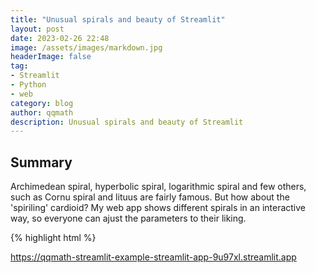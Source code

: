 ```yaml
---
title: "Unusual spirals and beauty of Streamlit"
layout: post
date: 2023-02-26 22:48
image: /assets/images/markdown.jpg
headerImage: false
tag:
- Streamlit
- Python
- web
category: blog
author: qqmath
description: Unusual spirals and beauty of Streamlit
---
```


## Summary
Archimedean spiral, hyperbolic spiral, logarithmic spiral and few others, such as Cornu spiral and lituus are fairly famous. But how about the  'spiriling' cardioid? My web app shows different spirals in an interactive way, so everyone can ajust the parameters to their liking.

{% highlight html %}

https://qqmath-streamlit-example-streamlit-app-9u97xl.streamlit.app
<a href='https://qqmath-streamlit-example-streamlit-app-9u97xl.streamlit.app/'>
